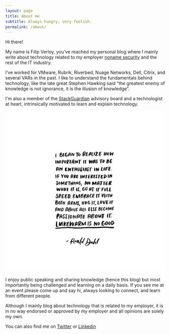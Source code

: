 ```yaml
---
layout: page
title: About me
subtitle: Always hungry, very foolish.
permalink: /about/
---
```


Hi there!

My name is Filip Verloy, you’ve reached my personal blog where I mainly write about technology related to my employer [noname security](https://nonamesecurity.com) and the rest of the IT industry.

I’ve worked for VMware, Rubrik, Riverbed, Nuage Networks, Dell, Citrix, and several VARs in the past. I like to understand the fundamentals behind technology, like the late great Stephen Hawking said “the greatest enemy of knowledge is not ignorance, it is the illusion of knowledge”.

I'm also a member of the [StackGuardian](https://www.stackguardian.io) advisory board and a technologist at heart, intrinsically motivated to learn and explain technology. 

![dahl](/assets/img/8702ec56d9f516890b3245b2715f212c.jpg)

I enjoy public speaking and sharing knowledge (hence this blog) but most importantly being challenged and learning on a daily basis. If you see me at an event please come up and say hi, always looking to connect, and learn from different people.

Although I mainly blog about technology that is related to my employer, it is in no way endorsed or approved by my employer and all opinions are solely my own.

You can also find me on [Twitter](https://twitter.com/filipv) or [Linkedin](https://www.linkedin.com/in/verloy/)
